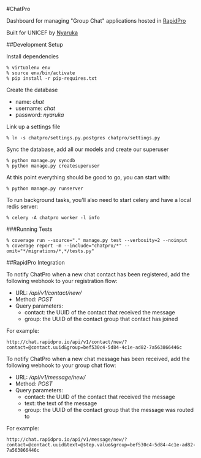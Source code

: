 #ChatPro

Dashboard for managing "Group Chat" applications hosted in [RapidPro](http://rapidpro.io)

Built for UNICEF by [Nyaruka](http://nyaruka.com)

##Development Setup

Install dependencies

```
% virtualenv env
% source env/bin/activate
% pip install -r pip-requires.txt
```

Create the database

 * name: _chat_
 * username: _chat_
 * password: _nyaruka_

Link up a settings file

```
% ln -s chatpro/settings.py.postgres chatpro/settings.py
```

Sync the database, add all our models and create our superuser

```
% python manage.py syncdb
% python manage.py createsuperuser
```

At this point everything should be good to go, you can start with:

```
% python manage.py runserver
```

To run background tasks, you'll also need to start celery and have a local redis server:

```
% celery -A chatpro worker -l info
```

###Running Tests

```
% coverage run --source="." manage.py test --verbosity=2 --noinput
% coverage report -m --include="chatpro/*" --omit="*/migrations/*,*/tests.py"
```

##RapidPro Integration 

To notify ChatPro when a new chat contact has been registered, add the following webhook to your registration flow:

 * URL: _/api/v1/contact/new/_
 * Method: _POST_
 * Query parameters:
     * contact: the UUID of the contact that received the message
     * group: the UUID of the contact group that contact has joined
 
For example:

```
http://chat.rapidpro.io/api/v1/contact/new/?contact=@contact.uuid&group=bef530c4-5d84-4c1e-ad82-7a563866446c
```

To notify ChatPro when a new chat message has been received, add the following webhook to your group chat flow:

 * URL: _/api/v1/message/new/_
 * Method: _POST_
 * Query parameters:
     * contact: the UUID of the contact that received the message
     * text: the text of the message
     * group: the UUID of the contact group that the message was routed to
 
For example:

```
http://chat.rapidpro.io/api/v1/message/new/?contact=@contact.uuid&text=@step.value&group=bef530c4-5d84-4c1e-ad82-7a563866446c
```
